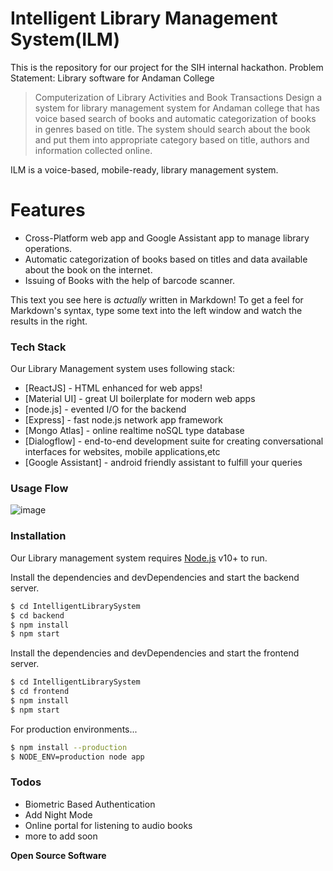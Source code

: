 # Intelligent Library Management System(ILM)

This is the repository for our project for the SIH internal hackathon.
Problem Statement: Library software for Andaman College

> Computerization of Library Activities and Book Transactions Design a system for
>  library management system for Andaman college that has voice based search of books
> and automatic categorization of books in genres based on title. The system should search 
> about the book and put them into appropriate category based on title, 
> authors and information collected online.


ILM is a voice-based, mobile-ready, library management system.

# Features

  - Cross-Platform web app and Google Assistant app to manage library operations.
  - Automatic categorization of books based on titles and data available about the book on the internet.
  - Issuing of Books with the help of barcode scanner.

This text you see here is *actually* written in Markdown! To get a feel for Markdown's syntax, type some text into the left window and watch the results in the right.

### Tech Stack

Our Library Management system uses following stack:

* [ReactJS] - HTML enhanced for web apps!
* [Material UI] - great UI boilerplate for modern web apps
* [node.js] - evented I/O for the backend
* [Express] - fast node.js network app framework
* [Mongo Atlas] - online realtime noSQL type database
* [Dialogflow] - end-to-end development suite for creating conversational interfaces for websites, mobile applications,etc
* [Google Assistant] - android friendly assistant to fulfill your queries

### Usage Flow

![image](https://i.ibb.co/bdvSdxr/Untitled-Diagram.png)

### Installation

Our Library management system requires [Node.js](https://nodejs.org/) v10+ to run.

Install the dependencies and devDependencies and start the backend server.

```sh
$ cd IntelligentLibrarySystem
$ cd backend
$ npm install 
$ npm start
```
Install the dependencies and devDependencies and start the frontend server.

```sh
$ cd IntelligentLibrarySystem
$ cd frontend
$ npm install
$ npm start
```



For production environments...

```sh
$ npm install --production
$ NODE_ENV=production node app
```

### Todos

 - Biometric Based Authentication
 - Add Night Mode
 - Online portal for listening to audio books
 - more to add soon



**Open Source Software**
